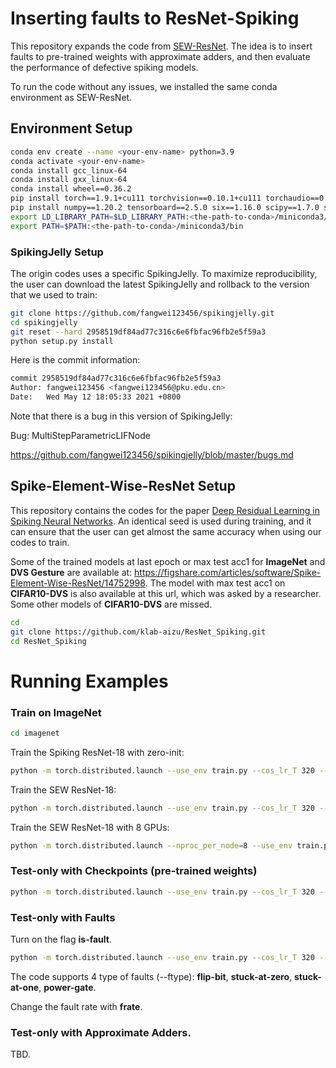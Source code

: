 # Inserting faults to ResNet-Spiking

This repository expands the code from [SEW-ResNet](https://github.com/fangwei123456/Spike-Element-Wise-ResNet). The idea is to insert faults to pre-trained weights with approximate adders, and then evaluate the performance of defective spiking models.

To run the code without any issues, we installed the same conda environment as SEW-ResNet.

## Environment Setup

```bash
conda env create --name <your-env-name> python=3.9
conda activate <your-env-name>
conda install gcc_linux-64
conda install gxx_linux-64
conda install wheel==0.36.2
pip install torch==1.9.1+cu111 torchvision==0.10.1+cu111 torchaudio==0.9.1 -f https://download.pytorch.org/whl/torch_stable.html
pip install numpy==1.20.2 tensorboard==2.5.0 six==1.16.0 scipy==1.7.0 setuptools==57.0.0 tqdm==4.61.1 matplotlib==3.4.2 ninja==1.10.2 protobuf==3.8.0 pillow==8.2.0 cython binary_fractions
export LD_LIBRARY_PATH=$LD_LIBRARY_PATH:<the-path-to-conda>/miniconda3/lib
export PATH=$PATH:<the-path-to-conda>/miniconda3/bin
```
### SpikingJelly Setup
The origin codes uses a specific SpikingJelly. To maximize reproducibility, the user can download the latest SpikingJelly and rollback to the version that we used to train:

```bash
git clone https://github.com/fangwei123456/spikingjelly.git
cd spikingjelly
git reset --hard 2958519df84ad77c316c6e6fbfac96fb2e5f59a3
python setup.py install
```

Here is the commit information:

```bash
commit 2958519df84ad77c316c6e6fbfac96fb2e5f59a3
Author: fangwei123456 <fangwei123456@pku.edu.cn>
Date:   Wed May 12 18:05:33 2021 +0800
```

Note that there is a bug in this version of SpikingJelly:

Bug: MultiStepParametricLIFNode

https://github.com/fangwei123456/spikingjelly/blob/master/bugs.md

## Spike-Element-Wise-ResNet Setup

This repository contains the codes for the paper [Deep Residual Learning in Spiking Neural Networks](https://arxiv.org/abs/2102.04159). An identical seed is used during training, and it can ensure that the user can get almost the same accuracy when using our codes to train. 

Some of the trained models at last epoch or max test acc1 for **ImageNet** and **DVS Gesture** are available at: https://figshare.com/articles/software/Spike-Element-Wise-ResNet/14752998. The model with max test acc1 on **CIFAR10-DVS** is also available at this url, which was asked by a researcher. Some other models of **CIFAR10-DVS** are missed.

```bash
cd 
git clone https://github.com/klab-aizu/ResNet_Spiking.git
cd ResNet_Spiking
```
# Running Examples

### Train on ImageNet

```bash
cd imagenet
```

Train the Spiking ResNet-18 with zero-init:

```bash
python -m torch.distributed.launch --use_env train.py --cos_lr_T 320 --model spiking_resnet18 -b 32 --output-dir ./logs --tb --print-freq 4096 --amp --cache-dataset --T 4 --lr 0.1 --epoch 320 --data-path /home/data/ImageNet --device cuda:0 --zero_init_residual
```

Train the SEW ResNet-18:

```bash
python -m torch.distributed.launch --use_env train.py --cos_lr_T 320 --model sew_resnet18 -b 32 --output-dir ./logs --tb --print-freq 4096 --amp --cache-dataset --connect_f ADD --T 4 --lr 0.1 --epoch 320 --data-path /home/data/ImageNet --device cuda:0
```

Train the SEW ResNet-18 with 8 GPUs:

```bash
python -m torch.distributed.launch --nproc_per_node=8 --use_env train.py --cos_lr_T 320 --model sew_resnet18 -b 32 --output-dir ./logs --tb --print-freq 4096 --amp --cache-dataset --connect_f ADD --T 4 --lr 0.1 --epoch 320 --data-path /home/data/ImageNet
```

### Test-only with Checkpoints (pre-trained weights)

```bash
python -m torch.distributed.launch --use_env train.py --cos_lr_T 320 --model spiking_resnet18 -b 32 --output-dir ./logs --tb --print-freq 4096 --amp --cache-dataset --T 4 --lr 0.1 --epoch 320 --data-path /home/data/ImageNet --device cuda:0 --zero_init_residual --resume /home/data/checkpoint-imagenet/sew18_checkpoint_319.pth --test-only
```
### Test-only with Faults

Turn on the flag **is-fault**.

```bash
python -m torch.distributed.launch --use_env train.py --cos_lr_T 320 --model spiking_resnet18 -b 32 --output-dir ./logs --tb --print-freq 4096 --amp --cache-dataset --T 4 --lr 0.1 --epoch 320 --data-path /home/data/ImageNet --device cuda:0 --zero_init_residual --resume /home/data/checkpoint-imagenet/sew18_checkpoint_319.pth --test-only --is-fault True --ftype flip-bit --frate 0.01
```

The code supports 4 type of faults (--ftype): **flip-bit**, **stuck-at-zero**, **stuck-at-one**, **power-gate**.

Change the fault rate with **frate**.

### Test-only with Approximate Adders.

TBD.

